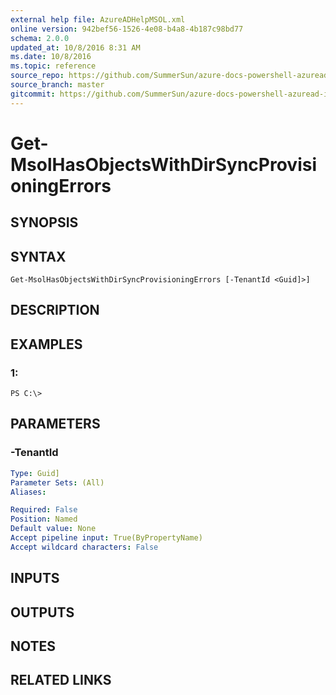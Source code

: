 ```yaml
---
external help file: AzureADHelpMSOL.xml
online version: 942bef56-1526-4e08-b4a8-4b187c98bd77
schema: 2.0.0
updated_at: 10/8/2016 8:31 AM
ms.date: 10/8/2016
ms.topic: reference
source_repo: https://github.com/SummerSun/azure-docs-powershell-azuread-int
source_branch: master
gitcommit: https://github.com/SummerSun/azure-docs-powershell-azuread-int/blob/aa68880375be962d5646d6d763347021b391b5c6/Azure%20AD%20Cmdlets/AzureAD/v1.0/Get-MsolHasObjectsWithDirSyncProvisioningErrors.md
---
```


# Get-MsolHasObjectsWithDirSyncProvisioningErrors

## SYNOPSIS

## SYNTAX

```
Get-MsolHasObjectsWithDirSyncProvisioningErrors [-TenantId <Guid]>]
```

## DESCRIPTION

## EXAMPLES

### 1:
```
PS C:\>
```

## PARAMETERS

### -TenantId
```yaml
Type: Guid]
Parameter Sets: (All)
Aliases: 

Required: False
Position: Named
Default value: None
Accept pipeline input: True(ByPropertyName)
Accept wildcard characters: False
```

## INPUTS

## OUTPUTS

## NOTES

## RELATED LINKS

